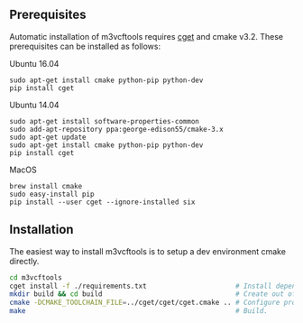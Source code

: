 
## Prerequisites

Automatic installation of m3vcftools requires [cget](http://cget.readthedocs.io/en/latest/src/intro.html#installing-cget) and cmake v3.2. These prerequisites can be installed as follows:

Ubuntu 16.04
```
sudo apt-get install cmake python-pip python-dev
pip install cget
```
Ubuntu 14.04
```
sudo apt-get install software-properties-common
sudo add-apt-repository ppa:george-edison55/cmake-3.x
sudo apt-get update
sudo apt-get install cmake python-pip python-dev
pip install cget
```
MacOS
```
brew install cmake
sudo easy-install pip
pip install --user cget --ignore-installed six
```


## Installation
The easiest way to install m3vcftools is to setup a dev environment cmake directly.
```bash
cd m3vcftools
cget install -f ./requirements.txt                      # Install dependencies locally.
mkdir build && cd build                                 # Create out of source build directory.
cmake -DCMAKE_TOOLCHAIN_FILE=../cget/cget/cget.cmake .. # Configure project with dependency paths.
make                                                    # Build.
```
